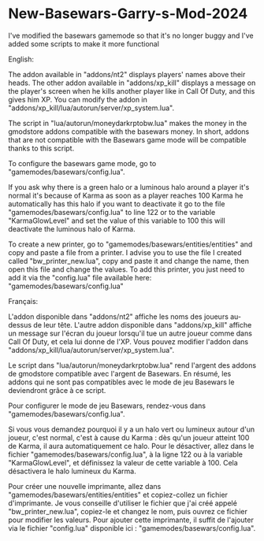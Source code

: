# New-Basewars-Garry-s-Mod-2024
I've modified the basewars gamemode so that it's no longer buggy and I've added some scripts to make it more functional

English:

The addon available in "addons/nt2" displays players' names above their heads.
The other addon available in "addons/xp_kill" displays a message on the player's screen when he kills another player like in Call Of Duty, and this gives him XP.
You can modify the addon in "addons/xp_kill/lua/autorun/server/xp_system.lua".

The script in "lua/autorun/moneydarkrptobw.lua" makes the money in the gmodstore addons compatible with the basewars money.
In short, addons that are not compatible with the Basewars game mode will be compatible thanks to this script.

To configure the basewars game mode, go to "gamemodes/basewars/config.lua".

If you ask why there is a green halo or a luminous halo around a player it's normal 
it's because of Karma as soon as a player reaches 100 Karma he automatically has this halo 
if you want to deactivate it go to the file "gamemodes/basewars/config.lua" 
to line 122 or to the variable "KarmaGlowLevel" and set the value of this variable to 100 
this will deactivate the luminous halo of Karma.

To create a new printer, go to "gamemodes/basewars/entities/entities" and copy and paste a file from a printer. 
I advise you to use the file I created called "bw_printer_new.lua", copy and paste it and change the name, 
then open this file and change the values.
To add this printer, you just need to add it via the "config.lua" file available here: 
"gamemodes/basewars/config.lua"

Français:

L'addon disponible dans "addons/nt2" affiche les noms des joueurs au-dessus de leur tête.
L'autre addon disponible dans "addons/xp_kill" affiche un message sur l'écran du joueur lorsqu'il tue un autre joueur comme dans Call Of Duty, et cela lui donne de l'XP.
Vous pouvez modifier l'addon dans "addons/xp_kill/lua/autorun/server/xp_system.lua".

Le script dans "lua/autorun/moneydarkrptobw.lua" rend l'argent des addons de gmodstore compatible avec l'argent de Basewars.
En résumé, les addons qui ne sont pas compatibles avec le mode de jeu Basewars le deviendront grâce à ce script.

Pour configurer le mode de jeu Basewars, rendez-vous dans "gamemodes/basewars/config.lua".

Si vous vous demandez pourquoi il y a un halo vert ou lumineux autour d'un joueur, c'est normal, 
c'est à cause du Karma : dès qu'un joueur atteint 100 de Karma, il aura automatiquement ce halo. 
Pour le désactiver, allez dans le fichier "gamemodes/basewars/config.lua",
à la ligne 122 ou à la variable "KarmaGlowLevel", et définissez la valeur de cette variable à 100.
Cela désactivera le halo lumineux du Karma.

Pour créer une nouvelle imprimante, allez dans "gamemodes/basewars/entities/entities" et copiez-collez un fichier d'imprimante. 
Je vous conseille d'utiliser le fichier que j'ai créé appelé "bw_printer_new.lua", copiez-le et changez le nom, 
puis ouvrez ce fichier pour modifier les valeurs.
Pour ajouter cette imprimante, il suffit de l'ajouter via le fichier "config.lua" disponible ici : "gamemodes/basewars/config.lua".
